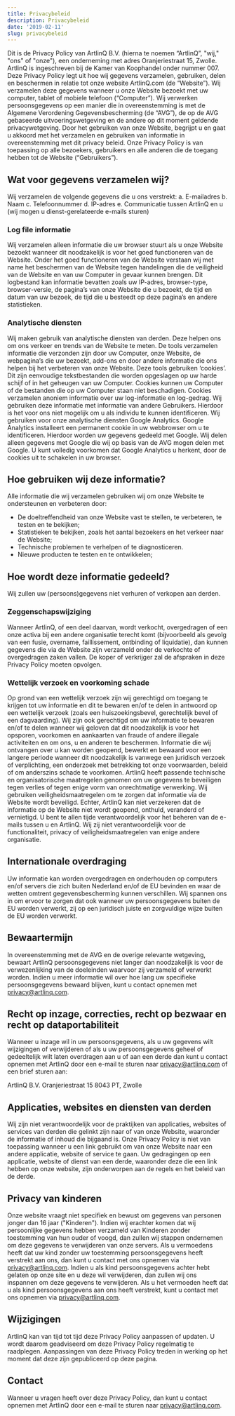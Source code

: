 ```yaml
---
title: Privacybeleid
description: Privacybeleid
date: '2019-02-11'
slug: privacybeleid
---
```

Dit is de Privacy Policy van ArtlinQ B.V. (hierna te noemen “ArtlinQ”, "wij," "ons" of "onze"), een onderneming met adres Oranjeriestraat 15, Zwolle. ArtlinQ is ingeschreven bij de Kamer van Koophandel onder nummer 007. Deze Privacy Policy legt uit hoe wij gegevens verzamelen, gebruiken, delen en beschermen in relatie tot onze website ArtlinQ.com (de “Website”). Wij verzamelen deze gegevens wanneer u onze Website bezoekt met uw computer, tablet of mobiele telefoon (“Computer”). Wij verwerken persoonsgegevens op een manier die in overeenstemming is met de Algemene Verordening Gegevensbescherming (de “AVG”), de op de AVG gebaseerde uitvoeringswetgeving en de andere op dit moment geldende privacywetgeving.
Door het gebruiken van onze Website, begrijpt u en gaat u akkoord met het verzamelen en gebruiken van informatie in overeenstemming met dit privacy beleid. Onze Privacy Policy is van toepassing op alle bezoekers, gebruikers en alle anderen die de toegang hebben tot de Website (“Gebruikers”).

## Wat voor gegevens verzamelen wij?

Wij verzamelen de volgende gegevens die u ons verstrekt:
a.	E-mailadres
b.	Naam
c.	Telefoonnummer
d.	IP-adres
e.	Communicatie tussen ArtlinQ en u (wij mogen u dienst-gerelateerde e-mails sturen)

### Log file informatie 
Wij verzamelen alleen informatie die uw browser stuurt als u onze Website bezoekt wanneer dit noodzakelijk is voor het goed functioneren van de Website. Onder het goed functioneren van de Website verstaan wij met name het beschermen van de Website tegen handelingen die de veiligheid van de Website en van uw Computer in gevaar kunnen brengen. Dit logbestand kan informatie bevatten zoals uw IP-adres, browser-type, browser-versie, de pagina’s van onze Website die u bezoekt, de tijd en datum van uw bezoek, de tijd die u besteedt op deze pagina’s en andere statistieken. 
### Analytische diensten
Wij maken gebruik van analytische diensten van derden. Deze helpen ons om ons verkeer en trends van de Website te meten. De tools verzamelen informatie die verzonden zijn door uw Computer, onze Website, de webpagina’s die uw bezoekt, add-ons en door andere informatie die ons helpen bij het verbeteren van onze Website. Deze tools gebruiken ‘cookies’. Dit zijn eenvoudige tekstbestanden die worden opgeslagen op uw harde schijf of in het geheugen van uw Computer. Cookies kunnen uw Computer of de bestanden die op uw Computer staan niet beschadigen. Cookies verzamelen anoniem informatie over uw log-informatie en log-gedrag. Wij gebruiken deze informatie met informatie van andere Gebruikers. Hierdoor is het voor ons niet mogelijk om u als individu te kunnen identificeren. Wij gebruiken voor onze analytische diensten Google Analytics. Google Analytics installeert een permanent cookie in uw webbrowser om u te identificeren. Hierdoor worden uw gegevens gedeeld met Google. Wij delen alleen gegevens met Google die wij op basis van de AVG mogen delen met Google. U kunt volledig voorkomen dat Google Analytics u herkent, door de cookies uit te schakelen in uw browser.

## Hoe gebruiken wij deze informatie?

Alle informatie die wij verzamelen gebruiken wij om onze Website te ondersteunen en verbeteren door: 
- De doeltreffendheid van onze Website vast te stellen, te verbeteren, te testen en te bekijken;
- Statistieken te bekijken, zoals het aantal bezoekers en het verkeer naar de Website;
- Technische problemen te verhelpen of te diagnosticeren.
- Nieuwe producten te testen en te ontwikkelen;
## Hoe wordt deze informatie gedeeld? 

Wij zullen uw (persoons)gegevens niet verhuren of verkopen aan derden. 
### Zeggenschapswijziging
Wanneer ArtlinQ, of een deel daarvan, wordt verkocht, overgedragen of een onze activa bij een andere organisatie terecht komt (bijvoorbeeld als gevolg van een fusie, overname, faillissement, ontbinding of liquidatie), dan kunnen gegevens die via de Website zijn verzameld onder de verkochte of overgedragen zaken vallen. De koper of verkrijger zal de afspraken in deze Privacy Policy moeten opvolgen.
### Wettelijk verzoek en voorkoming schade
Op grond van een wettelijk verzoek zijn wij gerechtigd om toegang te krijgen tot uw informatie en dit te bewaren en/of te delen in antwoord op een wettelijk verzoek (zoals een huiszoekingsbevel, gerechtelijk bevel of een dagvaarding). Wij zijn ook gerechtigd om uw informatie te bewaren en/of te delen wanneer wij geloven dat dit noodzakelijk is voor het opsporen, voorkomen en aankaarten van fraude of andere illegale activiteiten en om ons, u en anderen te beschermen. Informatie die wij ontvangen over u kan worden geopend, bewerkt en bewaard voor een langere periode wanneer dit noodzakelijk is vanwege een juridisch verzoek of verplichting, een onderzoek met betrekking tot onze voorwaarden, beleid of om anderszins schade te voorkomen.
ArtlinQ heeft passende technische en organisatorische maatregelen genomen om uw gegevens te beveiligen tegen verlies of tegen enige vorm van onrechtmatige verwerking. Wij gebruiken veiligheidsmaatregelen om te zorgen dat informatie via de Website wordt beveiligd. Echter, ArtlinQ kan niet verzekeren dat de informatie op de Website niet wordt geopend, onthuld, veranderd of vernietigd. U bent te allen tijde verantwoordelijk voor het beheren van de e-mails tussen u en ArtlinQ. Wij zij niet verantwoordelijk voor de functionaliteit, privacy of veiligheidsmaatregelen van enige andere organisatie. 

## Internationale overdraging

Uw informatie kan worden overgedragen en onderhouden op computers en/of servers die zich buiten Nederland en/of de EU bevinden en waar de wetten omtrent gegevensbescherming kunnen verschillen. Wij spannen ons in om ervoor te zorgen dat ook wanneer uw persoonsgegevens buiten de EU worden verwerkt, zij op een juridisch juiste en zorgvuldige wijze buiten de EU worden verwerkt.

## Bewaartermijn

In overeenstemming met de AVG en de overige relevante wetgeving, bewaart ArtlinQ persoonsgegevens niet langer dan noodzakelijk is voor de verwezenlijking van de doeleinden waarvoor zij verzameld of verwerkt worden. Indien u meer informatie wil over hoe lang uw specifieke persoonsgegevens bewaard blijven, kunt u contact opnemen met privacy@artlinq.com.

## Recht op inzage, correcties, recht op bezwaar en recht op dataportabiliteit

Wanneer u inzage wil in uw persoonsgegevens, als u uw gegevens wilt wijzigingen of verwijderen of als u uw persoonsgegevens geheel of gedeeltelijk wilt laten overdragen aan u of aan een derde dan kunt u contact opnemen met ArtlinQ door een e-mail te sturen naar privacy@artlinq.com of een brief sturen aan:

ArtlinQ B.V.
Oranjeriestraat 15
8043 PT, Zwolle

## Applicaties, websites en diensten van derden
Wij zijn niet verantwoordelijk voor de praktijken van applicaties, websites of services van derden die gelinkt zijn naar of van onze Website, waaronder de informatie of inhoud die bijgaand is. Onze Privacy Policy is niet van toepassing wanneer u een link gebruikt om van onze Website naar een andere applicatie, website of service te gaan. Uw gedragingen op een applicatie, website of dienst van een derde, waaronder deze die een link hebben op onze website, zijn onderworpen aan de regels en het beleid van de derde.

## Privacy van kinderen

Onze website vraagt niet specifiek en bewust om gegevens van personen jonger dan 16 jaar ("Kinderen"). Indien wij erachter komen dat wij persoonlijke gegevens hebben verzameld van Kinderen zonder toestemming van hun ouder of voogd, dan zullen wij stappen ondernemen om deze gegevens te verwijderen van onze servers. Als u vermoedens heeft dat uw kind zonder uw toestemming persoonsgegevens heeft verstrekt aan ons, dan kunt u contact met ons opnemen via privacy@artlinq.com. Indien u als kind persoonsgegevens achter hebt gelaten op onze site en u deze wil verwijderen, dan zullen wij ons inspannen om deze gegevens te verwijderen. Als u het vermoeden heeft dat u als kind persoonsgegevens aan ons heeft verstrekt, kunt u contact met ons opnemen via privacy@artlinq.com.

## Wijzigingen

ArtlinQ kan van tijd tot tijd deze Privacy Policy aanpassen of updaten. U wordt daarom geadviseerd om deze Privacy Policy regelmatig te raadplegen. Aanpassingen van deze Privacy Policy treden in werking op het moment dat deze zijn gepubliceerd op deze pagina. 

## Contact

Wanneer u vragen heeft over deze Privacy Policy, dan kunt u contact opnemen met ArtlinQ door een e-mail te sturen naar privacy@artlinq.com.


